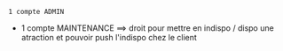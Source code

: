     1 compte ADMIN 
  
+   1 compte MAINTENANCE ==> droit pour mettre en indispo / dispo une atraction et pouvoir push l'indispo chez le client